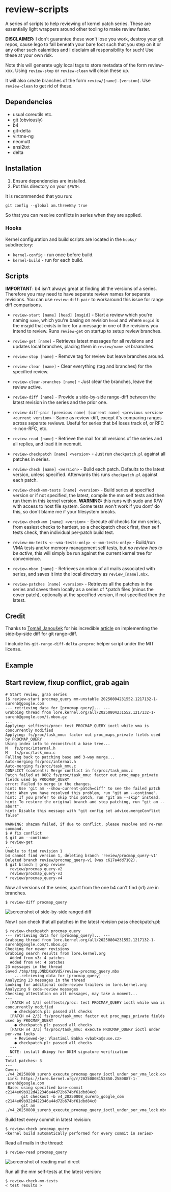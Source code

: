 # review-scripts

A series of scripts to help reviewing of kernel patch series. These are
essentially light wrappers around other tooling to make review faster.

**DISCLAIMER:** I don't guarantee these won't lose you work, destroy your git repos,
            cause lego to fall beneath your bare foot such that you step on it
            or any other such calamities and I disclaim all responsibility for
            such! Use these at your own risk.

Note this will generate ugly local tags to store metadata of the form
review-xxx. Using `review-stop` or `review-clean` will clean these up.

It will also create branches of the form `review/[name]-[version]`. Use
`review-clean` to get rid of these.

## Dependencies

* usual coreutils etc.
* git (obviously)
* b4
* git-delta
* virtme-ng
* neomutt
* ansi2txt
* delta

## Installation

1. Ensure dependencies are installed.
2. Put this directory on your `$PATH`.

It is recommended that you run:

```
git config --global am.threeWay true
```

So that you can resolve conflicts in series when they are applied.

### Hooks

Kernel configuration and build scripts are located in the `hooks/` subdirectory:

* `kernel-config` - run once before build.
* `kernel-build` - run for each build.

## Scripts

**IMPORTANT**: b4 isn't always great at finding all the versions of a
series. Therefore you may need to have separate review names for separate
revisions. You can use `review-diff-pair` to workaround this issue for range
diff comparisons.

* `review-start [name] [head] [msgid]` - Start a review which you're naming
  `name`, which you're basing on revision `head` and where `msgid` is the msgid
  that exists in lore for a message in one of the revisions you intend to
  review. Runs `review-get` on startup to setup review branches.

* `review-get [name]` - Retrieves latest messages for all revisions and updates
  local branches, placing them in `review/name-vN` braanches.

* `review-stop [name]` - Remove tag for review but leave branches around.

* `review-clear [name]` - Clear everything (tag and branches) for the specified
  review.

* `review-clear-branches [name]` - Just clear the branches, leave the review
  active.

* `review-diff [name]` - Provide a side-by-side range-diff between the latest
  revision in the series and the prior one.

* `review-diff-pair [previous name] [current name] <previous version> <current
  version>` - Same as review-diff, except it's comparing ranges across separate
  reviews. Useful for series that b4 loses track of, or RFC -> non-RFC, etc.

* `review-read [name]` - Retrieve the mail for all versions of the series and
  all replies, and load it in neomutt.

* `review-checkpatch [name] <version>` - Just run `checkpatch.pl` against all
  patches in series.

* `review-check [name] <version>` - Build each patch. Defaults to the latest
  version, unless specified. Afterwards this runs `checkpatch.pl` against each
  patch.

* `review-check-mm-tests [name] <version>` - Build series at specified version
  or if not specified, the latest, compile the mm self tests and then run them
  in this kernel version. **WARNING:** this runs with sudo and R/W with access
  to host file system. Some tests won't work if you dont' do this, so don't
  blame me if your filesystem breaks.

* `review-check-mm [name] <version>` - Execute _all_ checks for mm series, from
  easiest checks to hardest, so a checkpatch check first, then self tests check,
  then individual per-patch build test.

* `review-mm-tests <--vma-tests-only> <--mm-tests-only>` - Build/run VMA tests
  and/or memory management self tests, but _no review has to be active_, this
  will simply be run against the current kernel tree for convenience.

* `review-mbox [name]` - Retrieves an mbox of all mails associated with series,
  and saves it into the local directory as `review_[name].mbx`.

* `review-patches [name] <version>` - Retrieves all the patches in the series
  and saves them locally as a series of *.patch files (minus the cover patch),
  optionally at the specified version, if not specified then the latest.

## Credit

Thanks to [Tomáš Janoušek](https://genserver.social/users/liskin) for his
incredible
[article](https://work.lisk.in/2023/10/19/side-by-side-git-range-diff.html) on
implementing the side-by-side diff for git range-diff.

I include his `git-range-diff-delta-preproc` helper script under the MIT license.

## Example

## Start review, fixup conflict, grab again

```
# Start review, grab series
]$ review-start procmap_query mm-unstable 20250804231552.1217132-1-surenb@google.com
--- retrieving data for [procmap_query]... ---
Grabbing thread from lore.kernel.org/all/20250804231552.1217132-1-surenb@google.com/t.mbox.gz
...
Applying: selftests/proc: test PROCMAP_QUERY ioctl while vma is concurrently modified
Applying: fs/proc/task_mmu: factor out proc_maps_private fields used by PROCMAP_QUERY
Using index info to reconstruct a base tree...
M	fs/proc/internal.h
M	fs/proc/task_mmu.c
Falling back to patching base and 3-way merge...
Auto-merging fs/proc/internal.h
Auto-merging fs/proc/task_mmu.c
CONFLICT (content): Merge conflict in fs/proc/task_mmu.c
Patch failed at 0002 fs/proc/task_mmu: factor out proc_maps_private fields used by PROCMAP_QUERY
error: Failed to merge in the changes.
hint: Use 'git am --show-current-patch=diff' to see the failed patch
hint: When you have resolved this problem, run "git am --continue".
hint: If you prefer to skip this patch, run "git am --skip" instead.
hint: To restore the original branch and stop patching, run "git am --abort".
hint: Disable this message with "git config set advice.mergeConflict false"

WARNING: shazam failed, if due to conflict, please resolve and re-run command.
$ # fix conflict
$ git am --continue
$ review-get
...
Unable to find revision 1
b4 cannot find version 1, deleting branch 'review/procmap_query-v1'
Deleted branch review/procmap_query-v1 (was c617a4dd7102).
$ git branch | grep review
  review/procmap_query-v2
  review/procmap_query-v3
* review/procmap_query-v4
```

Now all versions of the series, apart from the one b4 can't find (v1) are in
branches.

```
$ review-diff procmap_query
```

![screenshot of side-by-side ranged diff](screenshot_diff.png)

Now I can check that all patches in the latest revision pass checkpatch.pl:

```
$ review-checkpatch procmap_query
--- retrieving data for [procmap_query]... ---
Grabbing thread from lore.kernel.org/all/20250804231552.1217132-1-surenb@google.com/t.mbox.gz
Checking for newer revisions
Grabbing search results from lore.kernel.org
  Added from v3: 4 patches
  Added from v4: 4 patches
23 messages in the thread
Saved /tmp/tmp.DNbDXaXVd5/review-procmap_query.mbx
--- ...retrieving data for [procmap_query] ---
Analyzing 23 messages in the thread
Looking for additional code-review trailers on lore.kernel.org
Analyzing 9 code-review messages
Checking attestation on all messages, may take a moment...
---
  [PATCH v4 1/3] selftests/proc: test PROCMAP_QUERY ioctl while vma is concurrently modified
    ● checkpatch.pl: passed all checks
  [PATCH v4 2/3] fs/proc/task_mmu: factor out proc_maps_private fields used by PROCMAP_QUERY
    ● checkpatch.pl: passed all checks
  [PATCH v4 3/3] fs/proc/task_mmu: execute PROCMAP_QUERY ioctl under per-vma locks
    + Reviewed-by: Vlastimil Babka <vbabka@suse.cz>
    ● checkpatch.pl: passed all checks
  ---
  NOTE: install dkimpy for DKIM signature verification
---
Total patches: 3
---
Cover: ./v4_20250808_surenb_execute_procmap_query_ioctl_under_per_vma_lock.cover
 Link: https://lore.kernel.org/r/20250808152850.2580887-1-surenb@google.com
 Base: using specified base-commit c2144e09b922d422346a44d72b674bf61dbd84c0
       git checkout -b v4_20250808_surenb_google_com c2144e09b922d422346a44d72b674bf61dbd84c0
       git am ./v4_20250808_surenb_execute_procmap_query_ioctl_under_per_vma_lock.mbx
```

Build test every commit in latest revision:

```
$ review-check procmap_query
<kernel build automatically performed for every commit in series>
```

Read all mails in the thread:

```
$ review-read procmap_query
```

![screenshot of reading mail direct](screenshot_read.png)

Run all the mm self-tests at the latest version:

```
$ review-check-mm-tests
< test results >
```

